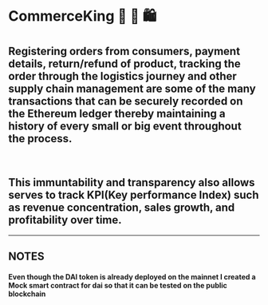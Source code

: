 
# CommerceKing 🏬 🛒 🛍️

## Registering orders from consumers, payment details, return/refund of product, tracking the order through the logistics journey and other supply chain management are some of the many transactions that can be securely recorded on the Ethereum ledger thereby maintaining a history of every small or big event throughout the process.
 <br /> 

 ## This immuntability and transparency also allows serves to track KPI(Key performance Index) such as revenue concentration, sales growth, and profitability over time.


<hr/>


## NOTES 

#### Even though the DAI token is already deployed on the mainnet I created a Mock smart contract for dai so that it can be tested on the public blockchain